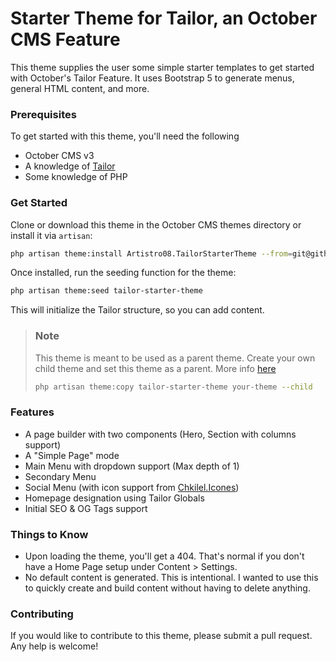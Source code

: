 # Starter Theme for Tailor, an October CMS Feature
This theme supplies the user some simple starter templates to get started with October's Tailor Feature. It uses Bootstrap 5 to generate menus, general HTML content, and more.

### Prerequisites
To get started with this theme, you'll need the following
- October CMS v3
- A knowledge of [Tailor](https://docs.octobercms.com/3.x/tailor/introduction.html)
- Some knowledge of PHP

### Get Started
Clone or download this theme in the October CMS themes directory or install it via `artisan`:
```bash
php artisan theme:install Artistro08.TailorStarterTheme --from=git@github.com:artistro08/tailor-starter-theme.git
```

Once installed, run the seeding function for the theme:

```bash
php artisan theme:seed tailor-starter-theme
```

This will initialize the Tailor structure, so you can add content.

> ### Note
> This theme is meant to be used as a parent theme. Create your own child theme and set this theme as a parent. More info [here](https://docs.octobercms.com/3.x/cms/themes/child-themes.html)
> ```bash
> php artisan theme:copy tailor-starter-theme your-theme --child
> ```

### Features
- A page builder with two components (Hero, Section with columns support)
- A "Simple Page" mode
- Main Menu with dropdown support (Max depth of 1)
- Secondary Menu 
- Social Menu (with icon support from [Chkilel.Icones](https://octobercms.com/plugin/chkilel-icones))
- Homepage designation using Tailor Globals
- Initial SEO & OG Tags support

### Things to Know
- Upon loading the theme, you'll get a 404. That's normal if you don't have a Home Page setup under Content > Settings.
- No default content is generated. This is intentional. I wanted to use this to quickly create and build content without having to delete anything. 

### Contributing
If you would like to contribute to this theme, please submit a pull request. Any help is welcome!